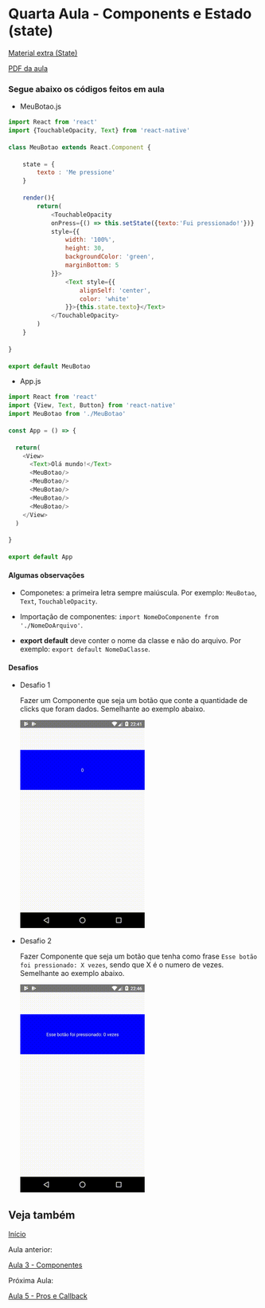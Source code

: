 # Quarta Aula - Components e Estado (state)

[Material extra (State)](https://facebook.github.io/react-native/docs/state)

[PDF da aula](https://github.com/AWLeiseR/ReactNative/blob/master/Aula%204/Componentes%20e%20Estados.pdf)

### Segue abaixo os códigos feitos em aula

* MeuBotao.js

```javascript
import React from 'react'
import {TouchableOpacity, Text} from 'react-native'

class MeuBotao extends React.Component {

    state = {
        texto : 'Me pressione'
    }

    render(){
        return(
            <TouchableOpacity 
            onPress={() => this.setState({texto:'Fui pressionado!'})}
            style={{
                width: '100%',
                height: 30,
                backgroundColor: 'green',
                marginBottom: 5
            }}>
                <Text style={{
                    alignSelf: 'center',
                    color: 'white'
                }}>{this.state.texto}</Text>
            </TouchableOpacity>
        )
    }

}

export default MeuBotao
```

* App.js

```javascript
import React from 'react'
import {View, Text, Button} from 'react-native'
import MeuBotao from './MeuBotao'

const App = () => {

  return(
    <View>
      <Text>Olá mundo!</Text>
      <MeuBotao/>
      <MeuBotao/>
      <MeuBotao/>
      <MeuBotao/>
      <MeuBotao/>
    </View>
  )

}

export default App
```

#### Algumas observações

* Componetes: a primeira letra sempre maiúscula. Por exemplo: `MeuBotao`, `Text`, `TouchableOpacity`.

* Importação de componentes: ` import NomeDoComponente from './NomeDoArquivo' `.

* **export default** deve conter o nome da classe e não do arquivo. Por exemplo:
`export default NomeDaClasse`.

#### Desafios

* Desafio 1

    Fazer um Componente que seja um botão que conte a quantidade de clicks que foram dados. Semelhante ao exemplo abaixo.

    ![](https://github.com/AWLeiseR/ReactNative/blob/master/Aula%204/desafio1.gif)

* Desafio 2

    Fazer Componente que seja um botão que tenha como frase `Esse botão foi pressionado: X vezes`, sendo que X é o numero de vezes. Semelhante ao exemplo abaixo.

    ![](https://github.com/AWLeiseR/ReactNative/blob/master/Aula%204/desafio2.gif)

## Veja também

[Início](https://github.com/AWLeiseR/ReactNative) 

Aula anterior: 

[Aula 3 - Componentes](https://github.com/AWLeiseR/ReactNative/tree/master/Aula%203)

Próxima Aula:

[Aula 5 - Pros e Callback ](https://github.com/AWLeiseR/ReactNative/tree/master/Aula%205)